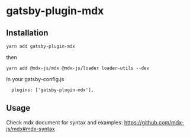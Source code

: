# gatsby-plugin-mdx

## Installation

```
yarn add gatsby-plugin-mdx
```

then

```
yarn add @mdx-js/mdx @mdx-js/loader loader-utils --dev
```

In your gatsby-config.js
```
  plugins: ['gatsby-plugin-mdx'],

```

## Usage

Check mdx document for syntax and examples: https://github.com/mdx-js/mdx#mdx-syntax
